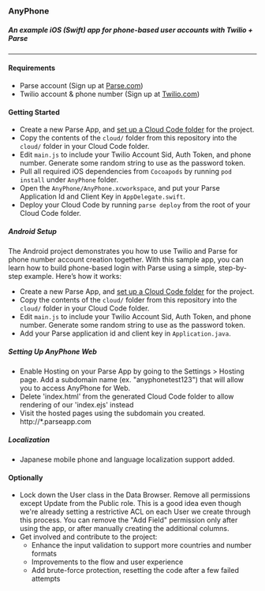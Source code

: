 ### AnyPhone
##### An example iOS (Swift) app for phone-based user accounts with Twilio + Parse

---

#### Requirements

* Parse account (Sign up at [Parse.com](https://parse.com))
* Twilio account & phone number (Sign up at [Twilio.com](https://twilio.com))

#### Getting Started

* Create a new Parse App, and [set up a Cloud Code folder](https://parse.com/docs/js/guide#cloud-code) for the project.  
* Copy the contents of the `cloud/` folder from this repository into the `cloud/` folder in your Cloud Code folder.  
* Edit `main.js` to include your Twilio Account Sid, Auth Token, and phone number.  Generate some random string to use as the password token. 
* Pull all required iOS dependencies from `Cocoapods` by running `pod install` under `AnyPhone` folder.
* Open the `AnyPhone/AnyPhone.xcworkspace`, and put your Parse Application Id and Client Key in `AppDelegate.swift`.
* Deploy your Cloud Code by running `parse deploy` from the root of your Cloud Code folder.

##### Android Setup

The Android project demonstrates you how to use Twilio and Parse for phone number account creation together. With this sample app, you can learn how to build phone-based login with Parse using a simple, step-by-step example. Here’s how it works:

* Create a new Parse App, and [set up a Cloud Code folder](https://parse.com/docs/js/guide#cloud-code) for the project.  
* Copy the contents of the `cloud/` folder from this repository into the `cloud/` folder in your Cloud Code folder.  
* Edit `main.js` to include your Twilio Account Sid, Auth Token, and phone number.  Generate some random string to use as the password token. 
* Add your Parse application id and client key in `Application.java`.

##### Setting Up AnyPhone Web
* Enable Hosting on your Parse App by going to the Settings > Hosting page. Add a subdomain name (ex. "anyphonetest123") that will allow you to access AnyPhone for Web.  
* Delete 'index.html' from the generated Cloud Code folder to allow rendering of our 'index.ejs' instead
* Visit the hosted pages using the subdomain you created. http://*.parseapp.com


##### Localization
* Japanese mobile phone and language localization support added.

#### Optionally

* Lock down the User class in the Data Browser.  Remove all permissions except Update from the Public role.  This is a good idea even though we're already setting a restrictive ACL on each User we create through this process.  You can remove the "Add Field" permission only after using the app, or after manually creating the additional columns.
* Get involved and contribute to the project:
  * Enhance the input validation to support more countries and number formats
  * Improvements to the flow and user experience
  * Add brute-force protection, resetting the code after a few failed attempts
  

